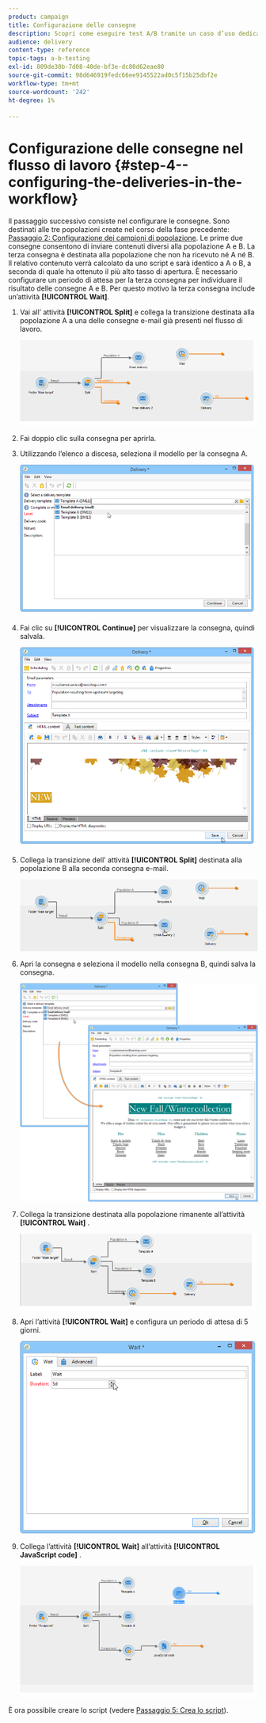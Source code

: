 ```yaml
---
product: campaign
title: Configurazione delle consegne
description: Scopri come eseguire test A/B tramite un caso d’uso dedicato.
audience: delivery
content-type: reference
topic-tags: a-b-testing
exl-id: 809de30b-7d08-40de-bf3e-dc80d62eae80
source-git-commit: 98d646919fedc66ee9145522ad0c5f15b25dbf2e
workflow-type: tm+mt
source-wordcount: '242'
ht-degree: 1%

---
```


# Configurazione delle consegne nel flusso di lavoro {#step-4--configuring-the-deliveries-in-the-workflow}

Il passaggio successivo consiste nel configurare le consegne. Sono destinati alle tre popolazioni create nel corso della fase precedente: [Passaggio 2: Configurazione dei campioni di popolazione](#step-2--configuring-population-samples). Le prime due consegne consentono di inviare contenuti diversi alla popolazione A e B. La terza consegna è destinata alla popolazione che non ha ricevuto né A né B. Il relativo contenuto verrà calcolato da uno script e sarà identico a A o B, a seconda di quale ha ottenuto il più alto tasso di apertura. È necessario configurare un periodo di attesa per la terza consegna per individuare il risultato delle consegne A e B. Per questo motivo la terza consegna include un’attività **[!UICONTROL Wait]**.

1. Vai all’ attività **[!UICONTROL Split]** e collega la transizione destinata alla popolazione A a una delle consegne e-mail già presenti nel flusso di lavoro.

   ![](assets/use_case_abtesting_createdeliveries_001.png)

1. Fai doppio clic sulla consegna per aprirla.
1. Utilizzando l’elenco a discesa, seleziona il modello per la consegna A.

   ![](assets/use_case_abtesting_createdeliveries_003.png)

1. Fai clic su **[!UICONTROL Continue]** per visualizzare la consegna, quindi salvala.

   ![](assets/use_case_abtesting_createdeliveries_002.png)

1. Collega la transizione dell’ attività **[!UICONTROL Split]** destinata alla popolazione B alla seconda consegna e-mail.

   ![](assets/use_case_abtesting_createdeliveries_004.png)

1. Apri la consegna e seleziona il modello nella consegna B, quindi salva la consegna.

   ![](assets/use_case_abtesting_createdeliveries_005.png)

1. Collega la transizione destinata alla popolazione rimanente all’attività **[!UICONTROL Wait]** .

   ![](assets/use_case_abtesting_createdeliveries_006.png)

1. Apri l’attività **[!UICONTROL Wait]** e configura un periodo di attesa di 5 giorni.

   ![](assets/use_case_abtesting_createdeliveries_007.png)

1. Collega l’attività **[!UICONTROL Wait]** all’attività **[!UICONTROL JavaScript code]** .

   ![](assets/use_case_abtesting_createdeliveries_008.png)

È ora possibile creare lo script (vedere [Passaggio 5: Crea lo script](../../delivery/using/a-b-testing-uc-script.md)).

